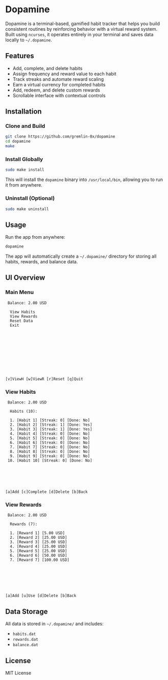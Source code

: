 # Dopamine

Dopamine is a terminal-based, gamified habit tracker that helps you build consistent routines by reinforcing behavior with a virtual reward system. Built using `ncurses`, it operates entirely in your terminal and saves data locally to `~/.dopamine`.

## Features

* Add, complete, and delete habits
* Assign frequency and reward value to each habit
* Track streaks and automate reward scaling
* Earn a virtual currency for completed habits
* Add, redeem, and delete custom rewards
* Scrollable interface with contextual controls

## Installation

### Clone and Build

```sh
git clone https://github.com/gremlin-0x/dopamine
cd dopamine
make
```

### Install Globally

```sh
sudo make install
```

This will install the `dopamine` binary into `/usr/local/bin`, allowing you to run it from anywhere.

### Uninstall (Optional)

```sh
sudo make uninstall
```

## Usage

Run the app from anywhere:

```sh
dopamine
```

The app will automatically create a `~/.dopamine/` directory for storing all habits, rewards, and balance data.

## UI Overview

### Main Menu

```
 Balance: 2.00 USD 

  View Habits
  View Rewards
  Reset Data
  Exit











[v]ViewH [w]ViewR [r]Reset [q]Quit
```

### View Habits

```
 Balance: 2.00 USD 

  Habits (10):

  1. [Habit 1] [Streak: 0] [Done: No]
  2. [Habit 2] [Streak: 1] [Done: Yes]
  3. [Habit 3] [Streak: 1] [Done: Yes]
  4. [Habit 4] [Streak: 0] [Done: No]
  5. [Habit 5] [Streak: 0] [Done: No]
  6. [Habit 6] [Streak: 0] [Done: No]
  7. [Habit 7] [Streak: 0] [Done: No]
  8. [Habit 8] [Streak: 0] [Done: No]
  9. [Habit 9] [Streak: 0] [Done: No]
 10. [Habit 10] [Streak: 0] [Done: No]






[a]Add [c]Complete [d]Delete [b]Back
```

### View Rewards

```
 Balance: 2.00 USD 

  Rewards (7):

  1. [Reward 1] [5.00 USD]
  2. [Reward 2] [25.00 USD]
  3. [Reward 3] [25.00 USD]
  4. [Reward 4] [25.00 USD]
  5. [Reward 5] [25.00 USD]
  6. [Reward 6] [50.00 USD]
  7. [Reward 7] [100.00 USD]







[a]Add [u]Use [d]Delete [b]Back
```

## Data Storage

All data is stored in `~/.dopamine/` and includes:

* `habits.dat`
* `rewards.dat`
* `balance.dat`

## License

MIT License

